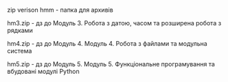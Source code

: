 ﻿zip verison hmm - папка для архивів

hm3.zip - дз до Модуль 3. Робота з датою, часом та розширена робота з рядками

hm4.zip - дз до Модуль 4. Модуль 4. Робота з файлами та модульна система

hm5.zip - дз до Модуль 5. Модуль 5. Функціональне програмування та вбудовані модулі Python
